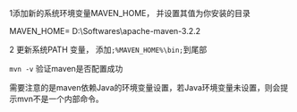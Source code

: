 1添加新的系统环境变量MAVEN_HOME， 并设置其值为你安装的目录

   MAVEN_HOME= D:\Softwares\apache-maven-3.2.2

2 更新系统PATH 变量， 添加`;%MAVEN_HOME%\bin;`到尾部

`mvn -v` 验证maven是否配置成功

需要注意的是maven依赖Java的环境变量设置，若Java环境变量未设置，则会提示mvn不是一个内部命令。